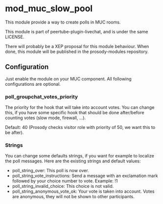 <!--
SPDX-FileCopyrightText: 2024-2025 John Livingston <https://www.john-livingston.fr/>
SPDX-License-Identifier: AGPL-3.0-only
-->
# mod_muc_slow_pool

This module provide a way to create polls in MUC rooms.

This module is part of peertube-plugin-livechat, and is under the same LICENSE.

There will probably be a XEP proposal for this module behaviour. When done, this module will be published in the prosody-modules repository.

## Configuration

Just enable the module on your MUC component.
All following configurations are optional.

### poll_groupchat_votes_priority

The priority for the hook that will take into account votes.
You can change this, if you have some specific hook that should be done after/before counting votes (slow mode, firewall, ...).

Default: 40 (Prosody checks visitor role with priority of 50, we want this to be after).

### Strings

You can change some defaults strings, if you want for example to localize the poll messages.
Here are the existing strings and default values:

* poll_string_over: This poll is now over.
* poll_string_vote_instructions: Send a message with an exclamation mark followed by your choice number to vote. Example: !1
* poll_string_invalid_choice: This choice is not valid.
* poll_string_anonymous_vote_ok: Your vote is taken into account. Votes are anonymous, they will not be shown to other participants.
